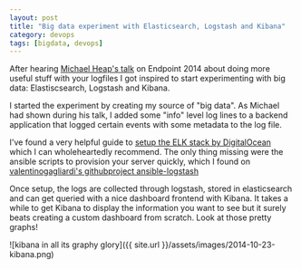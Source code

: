 ```yaml
---
layout: post
title: "Big data experiment with Elasticsearch, Logstash and Kibana"
category: devops
tags: [bigdata, devops]
---
```



After hearing [Michael Heap's talk](http://endpointcon.com/posts/2014/07/01/michael-heap/) on Endpoint 2014 about doing more useful stuff with your logfiles I got inspired to start experimenting with big data: Elastiscsearch, Logstash and Kibana. 

I started the experiment by creating my source of "big data". As Michael had shown during his talk, I added some "info" level log lines to a backend application that logged certain events with some metadata to the log file. 

I've found a very helpful guide to [setup the ELK stack by DigitalOcean](https://www.digitalocean.com/community/tutorials/how-to-use-logstash-and-kibana-to-centralize-and-visualize-logs-on-ubuntu-14-04) which I can wholeheartedly recommend. The only thing missing were the ansible scripts to provision your server quickly, which I found on [valentinogagliardi's githubproject ansible-logstash](https://github.com/valentinogagliardi/ansible-logstash)

Once setup, the logs are collected through logstash, stored in elasticsearch and can get queried with a nice dashboard frontend with Kibana. It takes a while to get Kibana to display the information you want to see but it surely beats creating a custom dashboard from scratch. Look at those pretty graphs!

![kibana in all its graphy glory]({{ site.url }}/assets/images/2014-10-23-kibana.png) 
